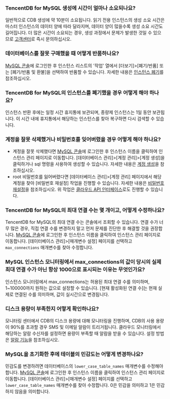 ### TencentDB for MySQL 생성에 시간이 얼마나 소요되나요?
일반적으로 CDB 생성에 약 10분이 소요됩니다. 읽기 전용 인스턴스의 생성 소요 시간은 마스터 인스턴스의 데이터 양에 따라 달라지며, 데이터 양이 많을수록 생성 소요 시간도 길어집니다.
더 많은 시간이 소요되는 경우, 생성 과정에서 문제가 발생한 것일 수 있으므로 [고객센터](https://intl.cloud.tencent.com/document/product/236/32996)로 즉시 문의하십시오.

### 데이터베이스를 잘못 구매했을 때 어떻게 반품하나요?
[MySQL 콘솔](https://console.cloud.tencent.com/cdb)에 로그인한 후 인스턴스 리스트의 '작업' 열에서 [더보기]>[폐기/반품] 또는 [폐기/반품 및 환불]을 선택하여 반품할 수 있습니다. 자세한 내용은 [인스턴스 폐기](https://intl.cloud.tencent.com/document/product/236/31895)를 참조하십시오.

<span id = "shilixiaohui"></span>
### TencentDB for MySQL의 인스턴스를 폐기했을 경우 어떻게 해야 하나요?
인스턴스 반환 후에는 일정 시간 휴지통에 보관되며, 종량제 인스턴스는 1일 동안 보관됩니다. 이 시간 내에 휴지통에서 해당하는 인스턴스를 찾아 복구하면 다시 검색할 수 있습니다.

<span id = "zhanghaomima"></span>
### 계정을 잘못 삭제했거나 비밀번호를 잊어버렸을 경우 어떻게 해야 하나요?
- 계정을 잘못 삭제했다면 [MySQL 콘솔](https://console.cloud.tencent.com/cdb)에 로그인한 후 인스턴스 이름을 클릭하여 인스턴스 관리 페이지로 이동합니다. [데이터베이스 관리]>[계정 관리]>[계정 생성]을 클릭하거나 sql 명령을 사용하여 생성할 수 있습니다. 자세한 내용은 [계정 생성](https://intl.cloud.tencent.com/document/product/236/31900)을 참조하십시오.
- root 비밀번호를 잃어버렸다면 [데이터베이스 관리]>[계정 관리] 페이지에서 해당 계정을 찾아 [비밀번호 재설정] 작업을 진행할 수 있습니다. 자세한 내용은 [비밀번호 재설정](https://intl.cloud.tencent.com/document/product/236/31901)을 참조하십시오.
위 작업은 [클라우드 API 인터페이스](https://intl.cloud.tencent.com/document/product/236/17497)로도 진행할 수 있습니다.

### TencentDB for MySQL의 최대 연결 수는 몇 개이고, 어떻게 수정하나요?
TencentDB for MySQL의 최대 연결 수는 콘솔에서 조회할 수 있습니다. 연결 수가 너무 많은 경우, 직접 연결 수를 변경하지 말고 먼저 문제를 진단한 후 해결할 것을 권장합니다.
[MySQL 콘솔](https://console.cloud.tencent.com/cdb)에 로그인한 후 인스턴스 이름을 클릭하여 인스턴스 관리 페이지로 이동합니다. [데이터베이스 관리]>[매개변수 설정] 페이지를 선택하고 `max_connections` 매개변수를 찾아 수정합니다.

### MySQL 인스턴스 모니터링에서 max_connections의 값이 당시의 실제 최대 연결 수가 아닌 항상 1000으로 표시되는 이유는 무엇인가요?
인스턴스 모니터링에서 max_connections는 허용된 최대 연결 수를 의미하며, 1~100000까지 원하는 값으로 설정할 수 있습니다. [현재 활성화된 연결 수]는 현재 실제로 연결된 수를 의미하며, 값이 실시간으로 변경됩니다.

### 디스크 용량이 부족한지 어떻게 확인하나요?
모니터링 센터에서 CDB의 디스크 용량에 대해 모니터링을 진행하며, CDB의 사용 용량이 90%를 초과할 경우 SMS 및 이메일 알람이 트리거됩니다. 클라우드 모니터링에서 해당하는 알람 수신자를 설정하면 용량이 부족할 때 알람을 받을 수 있습니다. 설정 방법은 [알람 기능](https://intl.cloud.tencent.com/document/product/236/8457)을 참조하십시오.

### MySQL을 초기화한 후에 테이블의 민감도는 어떻게 변경하나요?
민감도를 변경하려면 데이터베이스의 `lower_case_table_names` 매개변수를 수정해야 합니다.
[MySQL 콘솔](https://console.cloud.tencent.com/cdb)에 로그인한 후 인스턴스 이름을 클릭하여 인스턴스 관리 페이지로 이동합니다. [데이터베이스 관리]>[매개변수 설정] 페이지를 선택하고 `lower_case_table_names` 매개변수를 찾아 수정합니다. 0은 민감을 의미하고 1은 민감하지 않음을 의미합니다.
